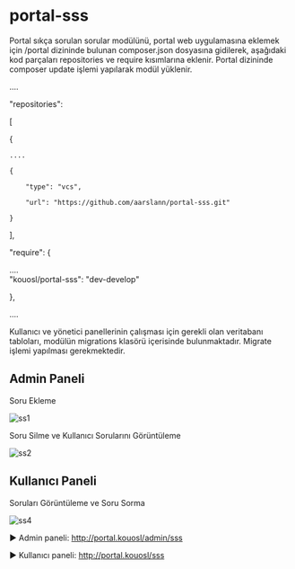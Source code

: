 # portal-sss

Portal sıkça sorulan sorular modülünü, portal web uygulamasına eklemek için /portal dizininde bulunan composer.json dosyasına gidilerek, aşağıdaki kod parçaları repositories ve require kısımlarına eklenir. Portal dizininde composer update işlemi yapılarak modül yüklenir.

....

"repositories":

[

{

    ....
    
    {
    
        "type": "vcs",
        
        "url": "https://github.com/aarslann/portal-sss.git"
        
    }
],

"require": {

....   
"kouosl/portal-sss": "dev-develop"

},

....

Kullanıcı ve yönetici panellerinin çalışması için gerekli olan veritabanı tabloları, modülün migrations klasörü içerisinde bulunmaktadır. Migrate işlemi yapılması gerekmektedir.

## Admin Paneli

Soru Ekleme

![ss1](https://user-images.githubusercontent.com/44694563/50736427-82636d00-11ce-11e9-88b5-8bfe068e0052.png)

Soru Silme ve Kullanıcı Sorularını Görüntüleme

![ss2](https://user-images.githubusercontent.com/44694563/50736428-82fc0380-11ce-11e9-92ff-5f9727279a4f.png)


## Kullanıcı Paneli

Soruları Görüntüleme ve Soru Sorma

![ss4](https://user-images.githubusercontent.com/44694563/50738301-703ff980-11e3-11e9-87d9-5ab85be531d4.png)


► Admin paneli: http://portal.kouosl/admin/sss

► Kullanıcı paneli: http://portal.kouosl/sss
